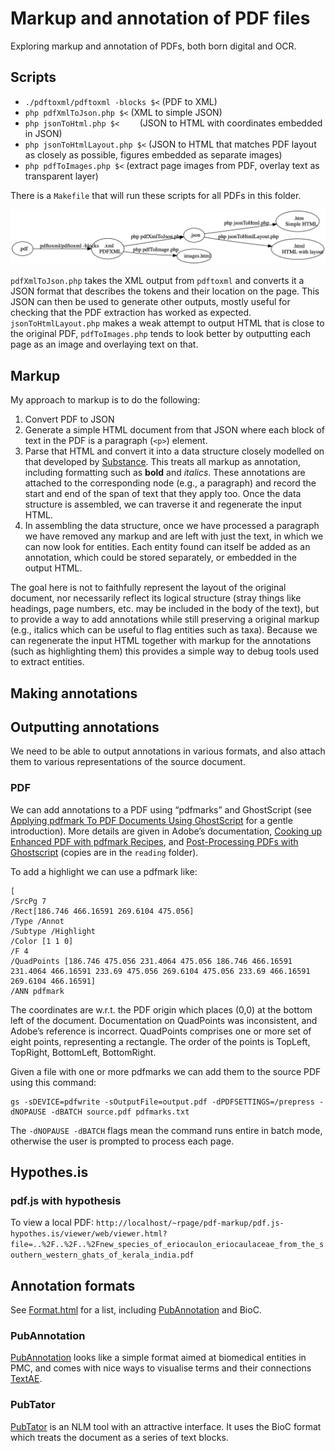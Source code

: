 # Markup and annotation of PDF files

Exploring markup and annotation of PDFs, both born digital and OCR.


## Scripts

- `./pdftoxml/pdftoxml -blocks $<`	 (PDF to XML)
- `php pdfXmlToJson.php $<`	 (XML to simple JSON)
- `php jsonToHtml.php $<	` (JSON to HTML with coordinates embedded in JSON) 
- `php jsonToHtmlLayout.php $<`	(JSON to HTML that matches PDF layout as closely as possible, figures embedded as separate images)
- `php pdfToImages.php $<` (extract page images from PDF, overlay text as transparent layer)

There is a `Makefile` that will run these scripts for all PDFs in this folder.

![](https://github.com/rdmpage/pdf-markup/raw/main/images/makefile.png)

`pdfXmlToJson.php` takes the XML output from `pdftoxml` and converts it a JSON format that describes the tokens and their location on the page. This JSON can then be used to generate other outputs, mostly useful for checking that the PDF extraction has worked as expected. `jsonToHtmlLayout.php` makes a weak attempt to output HTML that is close to the original PDF, `pdfToImages.php` tends to look better by outputting each page as an image and overlaying text on that.

## Markup

My approach to markup is to do the following:

1. Convert PDF to JSON
2. Generate a simple HTML document from that JSON where each block of text in the PDF is a paragraph (`<p>`) element.
3. Parse that HTML and convert it into a data structure closely modelled on that developed by [Substance](https://substance.io). This treats all markup as annotation, including formatting such as **bold** and *italics*. These annotations are attached to the corresponding node (e.g., a paragraph) and record the start and end of the span of text that they apply too. Once the data structure is assembled, we can traverse it and regenerate the input HTML.
4. In assembling the data structure, once we have processed a paragraph we have removed any markup and are left with just the text, in which we can now look for entities. Each entity found can itself be added as an annotation, which could be stored separately, or embedded in the output HTML.

The goal here is not to faithfully represent the layout of the original document, nor necessarily reflect its logical structure (stray things like headings, page numbers, etc. may be included in the body of the text), but to provide a way to add annotations while still preserving a original markup (e.g., italics which can be useful to flag entities such as taxa). Because we can regenerate the input HTML together with markup for the annotations (such as highlighting them) this provides a simple way to debug tools used to extract entities.


## Making annotations



## Outputting annotations

We need to be able to output annotations in various formats, and also attach them to various representations of the source document.

### PDF

We can add annotations to a PDF using “pdfmarks” and GhostScript (see [Applying pdfmark To PDF Documents Using GhostScript](https://thechriskent.com/2017/02/13/applying-pdfmark-to-pdf-documents-using-ghostscript/) for a gentle introduction). More details are given in Adobe’s documentation, [Cooking up Enhanced PDF with pdfmark Recipes](http://www.meadowmead.com/wp-content/uploads/2011/04/PDFMarkRecipes.pdf), and [Post-Processing PDFs with Ghostscript](https://www.lexjansen.com/phuse/2018/ad/AD07.pdf) (copies are in the `reading` folder). 

To add a highlight we can use a pdfmark like:

```
[
/SrcPg 7
/Rect[186.746 466.16591 269.6104 475.056]
/Type /Annot
/Subtype /Highlight
/Color [1 1 0]
/F 4
/QuadPoints [186.746 475.056 231.4064 475.056 186.746 466.16591 231.4064 466.16591 233.69 475.056 269.6104 475.056 233.69 466.16591 269.6104 466.16591]
/ANN pdfmark

```

The coordinates are w.r.t. the PDF origin which places (0,0) at the bottom left of the document. Documentation on QuadPoints was inconsistent, and Adobe’s reference is incorrect. QuadPoints comprises one or more set of eight points, representing a rectangle. The order of the points is TopLeft, TopRight, BottomLeft, BottomRight. 

Given a file with one or more pdfmarks we can add them to the source PDF using this command:


```
gs -sDEVICE=pdfwrite -sOutputFile=output.pdf -dPDFSETTINGS=/prepress -dNOPAUSE -dBATCH source.pdf pdfmarks.txt
```

The `-dNOPAUSE -dBATCH` flags mean the command runs entire in batch mode, otherwise the user is prompted to process each page.



## Hypothes.is

### pdf.js with hypothesis

To view a local PDF: `http://localhost/~rpage/pdf-markup/pdf.js-hypothes.is/viewer/web/viewer.html?file=..%2F..%2F..%2Fnew_species_of_eriocaulon_eriocaulaceae_from_the_southern_western_ghats_of_kerala_india.pdf`


## Annotation formats

See [Format.html](https://www.ncbi.nlm.nih.gov/CBBresearch/Lu/Demo/tmTools/Format.html) for a list, including [PubAnnotation](http://pubannotation.org) and BioC.

### PubAnnotation

[PubAnnotation](http://www.pubannotation.org/docs/annotation-format/) looks like a simple format aimed at biomedical entities in PMC, and comes with nice ways to visualise terms and their connections [TextAE](http://textae.pubannotation.org).

### PubTator

[PubTator](https://www.ncbi.nlm.nih.gov/research/pubtator/) is an NLM tool with an attractive interface. It uses the BioC format which treats the document as a series of text blocks.

